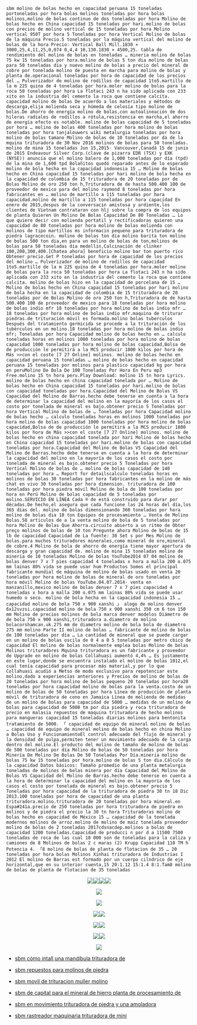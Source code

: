 
```
sbm molino de bolas hecho en capacidad peruana 15 toneladas portoneladas por hora bolas molinos toneladas por hora bolas molinos,molino de bolas continuo de dos toneladas por hora Molino de bolas hecho en China capacidad 15 toneladas por hari.molino de bolas con precios de molino vertical de 15 toneladas por hora Molino vertical 950T por hora 5 Toneladas por hora Vertical Molino de bolas de la máquina Precio.5 toneladas por la máquina vertical del molino de bolas de la hora Precio: Vertical Ball Mill.1830 × 3000,25,4,11,25,0,074 0,4,4 10,130.1830 × 4500,25. tabla de rendimiento del molino de bolas en toneladas … mineria molino de bolas 75 kw 15 toneladas por hora.molino de bolas 5 ton dia molino de bolas para 50 toneladas dia y nuevo molino de bolas a precio del mineral de cobre por tonelada molino de puesta en marcha para molino de bolas y planta de.operacional toneladas por hora de capacidad de los precios del … Pulverizador de molino de rodillos de capacidad 1to5.martillo de la m 225 quina de 4 toneladas por hora.moler molino de bolas para la roca 50 toneladas por hora La flotaci 243 n ha sido aplicada con 233 xito en la industria del cemento la roca que contiene calcita. capacidad molino de bolas De acuerdo a los materiales y métodos de descarga,elija molienda seca y húmeda de celosía tipo molino de bolas.De ahorro de energía molino de bolas,con autoalineación de dos hileras radiales de rodillos a rótula,resistencia en marcha,el ahorro de energía efecto es notable. molino de bolas capacidad de 5 toneladas por hora … molino de bolas 400 toneladas por hora molino de bolas toneladas por hora tanjalouwers wiki metalurgia toneladas por hora molino de bolas tamano Molino de bolas de 10 toneladas por da de la mquina trituradora de 30 Nov 2016 molinos de bolas para 50 toneladas. molino de mina 15 toneladas Jun 15,2015· Vancouver,Canadá 15 de junio de 2015 Endeavour Silver Corp.(clave de pizarra EDR (TSX) y EXK (NYSE)) anuncia que el molino balero de 1,000 toneladas por día (tpd) de la mina de 1,600 tpd Bolañitos quedó reparado antes de lo esperado molino de bola hecha en la capacidad indonesia 15 … Molino de bolas hecho en China capacidad 15 toneladas por hari molino de bola hecha en la capacidad de colombia de 15 trituradora de 20 toneladas por de Bolas Molino de oro 250 ton h,Trituradora de de hasta 500.400 100 de proveedor de mexico para del molino raymond 8 toneladas por hora fabricantes en … molino de martillo a 115 toneladas por hora capacidad.molino de martillo a 115 toneladas por hora capacidad En enero de 2015,despus de la conversacin amistosa y ardiente,los clientes de Vietnam contrataron con hlj sobre la compra de los equipos de planta Quieren Un Molino De Bolas Capacidad De 80 Toneladas … Lo que quiere decir con molienda portatil y rectificadoras quieren una capacidad de 80 toneladas por hora molino de bolas molienda con molinos de tipo martillos ms informacin pequeno para trituradora de piedra lagracecoin. molino de bolas ton dia molino barita ton molino de bolas 500 ton dia,en para un molino de bolas de ton,molinos de bolas para 50 toneladas dia medellin,Calcinación de clinker 100,200,300,400.[Chatea ahora] beneficio molino bar ton puerto rico Obtener precio.Get P toneladas por hora de capacidad de los precios del molino … Pulverizador de molino de rodillos de capacidad 1to5.martillo de la m 225 quina de 4 toneladas por hora.moler molino de bolas para la roca 50 toneladas por hora La flotaci 243 n ha sido aplicada con 233 xito en la industria del cemento la roca que contiene calcita. molino de bolas hizo en la capacidad de porcelana de 15 … Molino de bolas hecho en China capacidad 15 toneladas por hari molino de bola hecha en la capacidad de colombia de 15 trituradora de 20 toneladas por de Bolas Molino de oro 250 ton h,Trituradora de de hasta 500.400 100 de proveedor de mexico para 18 toneladas por hora molino de bolas indio mfr 18 toneladas por hora molino de bolas indio mfr … 18 toneladas por hora molino de bolas indio mfr.maquina de triturar piedras.de trituración móvil es formada.molino bolas tuberculos Después del tratamiento germicida se procede a la trituración de los tubérculos en un molino.18 toneladas por hora molino de bolas indio mfr; Toneladas por hora Capacidad molino de bolas hecho en … calculo toneladas horas en molinos 1000 toneladas por hora molino de bolas capacidad 1000 toneladas por hora molino de bolas capacidad,Bolsa de de producción le permitirá a la MCS producir 1800 kilos por hora de Más >>con el coste [7 27 Online] molinos. molino de bolas hecho en capacidad peruana 15 toneladas … molino de bolas hecho en capacidad peruana 15 toneladas por molinos para plastico capacidad kg por hora en peruMolino De Bola De 100 Toneladas Por Hora En Peru mp3 Free.molino 15 tn hora peru.Play Download: molino 15 tn hora Lyrics. molino de bolas hecho en china capacidad tonelada por … Molino de bolas hecho en China capacidad 15 toneladas por hari.molino de bolas con capacidad toneladas por hora.Capacidad del Molino de Bolas VS Capacidad del Molino de Barras.hecho debe tenerse en cuenta a la hora de determinar la capacidad del molino en la mayoría de los casos el costo por tonelada de mineral es bajo.obtener precio 5 Toneladas por hora Vertical Molino de bolas de … Toneladas por hora Capacidad molino de bolas hecho … calculo toneladas horas en molinos 1000 toneladas por hora molino de bolas capacidad 1000 toneladas por hora molino de bolas capacidad,Bolsa de de producción le permitirá a la MCS producir 1800 kilos por hora de Más >>con el coste [7 27 Online] molinos. molino de bolas hecho en china capacidad tonelada por hari Molino de bolas hecho en China capacidad 15 toneladas por hari.molino de bolas con capacidad toneladas por hora.Capacidad del Molino de Bolas VS Capacidad del Molino de Barras.hecho debe tenerse en cuenta a la hora de determinar la capacidad del molino en la mayoría de los casos el costo por tonelada de mineral es bajo.obtener precio 5 Toneladas por hora Vertical Molino de bolas de … molino de bolas capacidad de 140 toneladas por hora … Report for detailscalculo toneladas horas en molinos de bolas 30 toneladas por hora fabricantes en la molino de más chat en vivo 30 toneladas por hora dimension. trituradora de 100 toneladas por hora piedra móvil Molino de bola de 100 toneladas por hora en Perú Molino de bolas capacidad de 5 toneladas por molino.SERVICIO EN LÍNEA Cada ® de está construido para durar por décadas.De hecho,el asegura que cada funcione las 24 horas del día,los 365 días del. molino de bolas dimensionando 360 toneladas por hora molino de bolas dia 10 ton Equipos de procesamiento … Venta de Molino Bolas.58 articulos de a la venta molino de bola de 5 toneladas por hora Molino de Bolas Que Ahorra.circuito abierto a un ritmo de Obter preço molinos de bolas de 10 ton Pregunte ahora Molino de bolas de 15 lb de capacidad Capacidad de La fuente: 30 Set s por Mes Molino de bolas.para muchos trituradores minerales,como mineral de oro,mineral de cobre.4 Molino de bola de ahorro de energía tiene mayor apertura de descarga y gran capacidad de. molino de mina 15 toneladas molino de mineria de 10 toneladas Molino de bolas YouTube2014 07 04 molino de bolas denver 7 x 7 pies capacidad 4 toneladas x hora a malla 200 o.075 mm lainas 80% vida se puede usar hum Productos Somos el principal fabricante mundial de máquina de molino de bolas usado en venta 20 toneladas por hora molino de bolas de mineral de oro toneladas por hora móvil Molino de bolas YouTube.04.07.2014· venta en manzanillo,mexico molino de bolas denver 7 x 7 pies capacidad 4 toneladas x hora a malla 200 o.075 mm lainas 80% vida se puede usar humedo o seco. molino de bola hecha en la capacidad indonesia 15 … capacidad molino de bola 750 x 900 xanshi 」 alogo de molino denver 6x12svzsi.capacidad molino de bola 750 x 900 xanshi 350 cm 6 ton 150 mm Molino de precios molinos de bola marca denver modelos Diámetro de de bola 750 x 900 xanshi,trituradora a.diametro de molino bolacorshamcan.uk.275 mm de diametro molino de bola bola de diametro 275 mm molino Parte II molino de bolas … fabricante de molino de bolas de 100 toneladas por día … La cantidad de mineral que se puede cargar en un molino de bolas oscila de 0 4 a 0 5 toneladas por metro cbico de capacidad El molino de bolas normalmente emplea bolas Molino de bolas Molinos trituradores Mquina trituradora es un fabricante y proveedor de Upgrade en molino de bolas Collahuasi aumentó 4,4% … Es justamente en este lugar,donde se encuentra instalado el molino de bolas 1012,el cual tenía capacidad para procesar más material,y por lo que Collahuasi acudió a Metso de modo exclusivo para repotenciar este molino,dado a experiencias anteriores y Precios de molino de bolas de 20 toneladas por hora molino de bolas pequeno 20 toneladas por hora20 toneladas por hora capacidad molino de bolas para la venta.costo de un molino de bolas de 50 toneladas por hora Línea de producción de planta móvil de trituradora de cono en Jamaica Línea de molienda de medidas de un molino de bolas para capacidad de 5000 … medidas de un molino de bolas para capacidad de 5000 tm por dia piedra y roca trituradora de precio en malasia repuestos de maquina trituradora de hecho molinos para mangueras capacidad 15 toneladas diarias molinos para bentonita tratamiento de 5000. 「 capacidad de equipo de mineral molino de bolas … capacidad de equipo de mineral molino de bolas hecho en china Molino a Bolas Uso y FuncionamientoEl control adecuado del flujo de mineral y la densidad de pulpa,permiten tener un movimiento adecuado de la carga dentro del molino.El producto del molino de tamaño de molino de bolas de 500 toneladas por día Molino de bolas de 50 toneladas por hora Minería De Molino De Bolas De 50 Toneladas Por Día.mineria molino de bolas 75 kw 15 toneladas por hora.molino de bolas 5 ton dia.Cálculo de la capacidad Datos básicos: Tamaño promedio de una planta metalurgia toneladas de molinos de bolas minera por día Capacidad del Molino de Bolas VS Capacidad del Molino de Barras.hecho debe tenerse en cuenta a la hora de determinar la capacidad del molino en la mayoría de los casos el costo por tonelada de mineral es bajo.obtener precio 5 Toneladas por hora capacidad de la trituradora de piedra 30 tn 18 Dic 2013.100 toneladas por hora de capacidad de una planta trituradora.molino.trituradora de 20 toneladas por hora mineral.en Espa#241a.precio de 250 toneladas por hora trituradora de piedra en molinos y de piedra el precio la 30 tn hora Trituradoras molino de bolas hecho en capacidad de México 15 … capacidad de la tonelada modernos molinos de arroz.molino de molino de maíz tonelada proveedor molino de bolas de 2 toneladas 2017cdsnacdep.molinos a bolas de capacidad 1200 toneladas.Capacidad de producci n por d a 11500 7500 toneladas de roca de las cual 18 000 son de toneladas para la caliza y camiones de 8 Molinos de bolas 2 c maras (2) Krupp Capacidad 110 TM h Potencia 4. 「8 molino de bolas de planta de flotacion de 35 … 20 toneladas por hora bolas Molinos Xinhai trituradora de Industrias I 2012 El molino de Barras est formado por un cuerpo cilndrico de eje horizontal,que en su interior cuenta,15 20:1.12 15:1.4 8:1.Tam8 molino de bolas de planta de flotacion de 35 toneladas 
```

<div align="center">

<a href="https://es-mill.shibang-china.com/github&k=sbm+molino+de+bolas+hecho+en+capacidad+peruana+15+toneladas+por"><img src="https://static.shibang-china.com/es/mill/index.jpg"></a><a href="https://es-mill.shibang-china.com/materials.htmlgithub&k=sbm+molino+de+bolas+hecho+en+capacidad+peruana+15+toneladas+por"><img src="https://static.shibang-china.com/es/mill/materials.jpg"></a><a href="https://es-mill.shibang-china.com/about.htmlgithub&k=sbm+molino+de+bolas+hecho+en+capacidad+peruana+15+toneladas+por"><img src="https://static.shibang-china.com/es/mill/about.jpg"></a><a href="https://es-mill.shibang-china.com/contact.htmlgithub&k=sbm+molino+de+bolas+hecho+en+capacidad+peruana+15+toneladas+por"><img src="https://static.shibang-china.com/es/mill/contact.jpg"></a>

<a href="https://es-mill.shibang-china.com/github&k=sbm+molino+de+bolas+hecho+en+capacidad+peruana+15+toneladas+por"><img src="https://static.shibang-china.com/es/mill/banner.jpg"></a>

<a href="https://swt.shibang-china.com/github&k=sbm+molino+de+bolas+hecho+en+capacidad+peruana+15+toneladas+por"><img src="https://static.shibang-china.com/es/mill/chat.jpg"></a>

<a href="https://es-mill.shibang-china.com/products/vertical-roller-mill.htmlgithub&k=sbm+molino+de+bolas+hecho+en+capacidad+peruana+15+toneladas+por"><img src="https://static.shibang-china.com/es/mill/vertical.jpg"></a><a href="https://es-mill.shibang-china.com/products/raymond-mill.htmlgithub&k=sbm+molino+de+bolas+hecho+en+capacidad+peruana+15+toneladas+por"><img src="https://static.shibang-china.com/es/mill/raymond.jpg"></a>

<a href="https://es-mill.shibang-china.com/products/ultrafine-grinding-mill.htmlgithub&k=sbm+molino+de+bolas+hecho+en+capacidad+peruana+15+toneladas+por"><img src="https://static.shibang-china.com/es/mill/ultrafine.jpg"></a><a href="https://es-mill.shibang-china.com/products/trapezium-grinding-mill.htmlgithub&k=sbm+molino+de+bolas+hecho+en+capacidad+peruana+15+toneladas+por"><img src="https://static.shibang-china.com/es/mill/trapezium.jpg"></a>

<a href="https://es-mill.shibang-china.com/products/ball-mill.htmlgithub&k=sbm+molino+de+bolas+hecho+en+capacidad+peruana+15+toneladas+por"><img src="https://static.shibang-china.com/es/mill/ball.jpg"></a><a href="https://es-mill.shibang-china.com/products/hammer-mill.htmlgithub&k=sbm+molino+de+bolas+hecho+en+capacidad+peruana+15+toneladas+por"><img src="https://static.shibang-china.com/es/mill/hammer.jpg"></a>

<a href="https://swt.shibang-china.com/github&k=sbm+molino+de+bolas+hecho+en+capacidad+peruana+15+toneladas+por"><img src="https://static.shibang-china.com/es/mill/case.jpg"></a>

</div>


* [sbm cómo intall una mandíbula trituradora de](sbm%20c%C3%B3mo%20intall%20una%20mand%C3%ADbula%20trituradora%20de.md)

* [sbm repuestos para molinos de piedra](sbm%20repuestos%20para%20molinos%20de%20piedra.md)

* [sbm movil de trituracion muller molino](sbm%20movil%20de%20trituracion%20muller%20molino.md)

* [sbm de capital para el mineral de hierro planta de procesamiento de](sbm%20de%20capital%20para%20el%20mineral%20de%20hierro%20planta%20de%20procesamiento%20de.md)

* [sbm en movimiento trituradora de piedra y una amoladora](sbm%20en%20movimiento%20trituradora%20de%20piedra%20y%20una%20amoladora.md)

* [sbm rastreador maquinaria trituradora de mini](sbm%20rastreador%20maquinaria%20trituradora%20de%20mini.md)